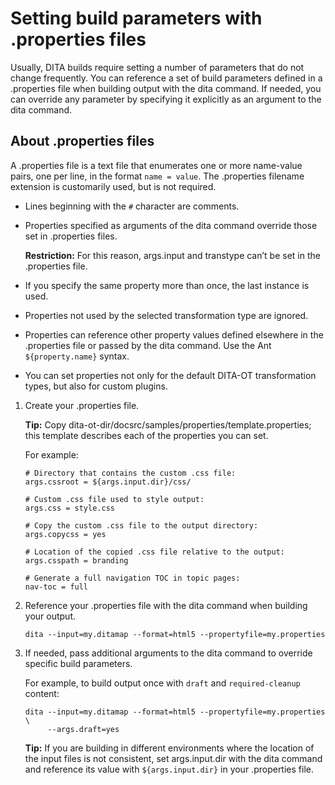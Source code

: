 # Setting build parameters with .properties files

Usually, DITA builds require setting a number of parameters that do not change frequently. You can reference a set of build parameters defined in a .properties file when building output with the dita command. If needed, you can override any parameter by specifying it explicitly as an argument to the dita command.

## About .properties files

A .properties file is a text file that enumerates one or more name-value pairs, one per line, in the format `name = value`. The .properties filename extension is customarily used, but is not required.

-   Lines beginning with the `#` character are comments.
-   Properties specified as arguments of the dita command override those set in .properties files.

    **Restriction:** For this reason, args.input and transtype can’t be set in the .properties file.

-   If you specify the same property more than once, the last instance is used.
-   Properties not used by the selected transformation type are ignored.
-   Properties can reference other property values defined elsewhere in the .properties file or passed by the dita command. Use the Ant `${property.name}` syntax.
-   You can set properties not only for the default DITA-OT transformation types, but also for custom plugins.

1.  Create your .properties file.

    **Tip:** Copy dita-ot-dir/docsrc/samples/properties/template.properties; this template describes each of the properties you can set.

    For example:

    ```
    # Directory that contains the custom .css file:
    args.cssroot = ${args.input.dir}/css/
    
    # Custom .css file used to style output:
    args.css = style.css
    
    # Copy the custom .css file to the output directory:
    args.copycss = yes
    
    # Location of the copied .css file relative to the output:
    args.csspath = branding
    
    # Generate a full navigation TOC in topic pages:
    nav-toc = full
    ```

2.  Reference your .properties file with the dita command when building your output.

    ```syntax-bash
    dita --input=my.ditamap --format=html5 --propertyfile=my.properties
    ```

3.  If needed, pass additional arguments to the dita command to override specific build parameters.

    For example, to build output once with `draft` and `required-cleanup` content:

    ```syntax-bash
    dita --input=my.ditamap --format=html5 --propertyfile=my.properties \
         --args.draft=yes
    ```

    **Tip:** If you are building in different environments where the location of the input files is not consistent, set args.input.dir with the dita command and reference its value with `${args.input.dir}` in your .properties file.


